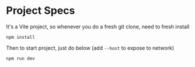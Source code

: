 # Project Specs
It's a Vite project, so whenever you do a fresh git clone, need to fresh install

`npm install`

Then to start project, just do below (add `--host` to expose to network)

`npm run dev`
